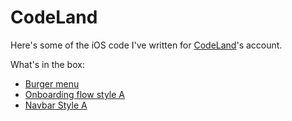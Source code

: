# CodeLand
Here's some of the iOS code I've written for [CodeLand](https://instagram.com/code.land)'s account.  

What's in the box:

- [Burger menu](https://github.com/cristhianleonli/codeland/tree/main/BurgerMenuA)
- [Onboarding flow style A](https://github.com/cristhianleonli/codeland/tree/main/OnboardingStyleA)
- [Navbar Style A](https://github.com/cristhianleonli/codeland/tree/main/CustomNavbarA)